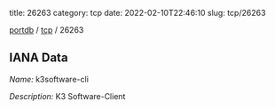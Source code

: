title: 26263
category: tcp
date: 2022-02-10T22:46:10
slug: tcp/26263

[portdb](/) / [tcp](/category/tcp.html) / 26263


## IANA Data

_Name:_ k3software-cli

_Description:_ K3 Software-Client

